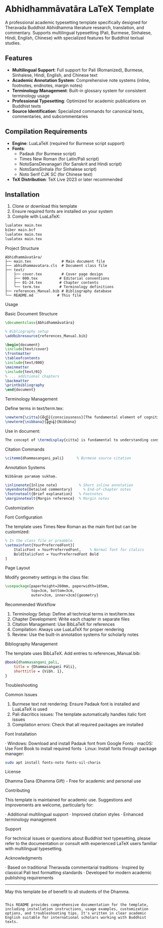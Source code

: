 # Abhidhammāvatāra LaTeX Template

A professional academic typesetting template specifically designed for Theravada Buddhist Abhidhamma literature research, translation, and commentary. Supports multilingual typesetting (Pali, Burmese, Sinhalese, Hindi, English, Chinese) with specialized features for Buddhist textual studies.

## Features

- **Multilingual Support**: Full support for Pali (Romanized), Burmese, Sinhalese, Hindi, English, and Chinese text
- **Academic Annotation System**: Comprehensive note systems (inline, footnotes, endnotes, margin notes)
- **Terminology Management**: Built-in glossary system for consistent terminology usage
- **Professional Typesetting**: Optimized for academic publications on Buddhist texts
- **Source Identification**: Specialized commands for canonical texts, commentaries, and subcommentaries

## Compilation Requirements

- **Engine**: LuaLaTeX (required for Burmese script support)
- **Fonts**: 
  - Padauk (for Burmese script)
  - Times New Roman (for Latin/Pali script)
  - NotoSansDevanagari (for Sanskrit and Hindi script)
  - NotoSansSinhala (for Sinhalese script)
  - Noto Serif CJK SC (for Chinese text)
- **TeX Distribution**: TeX Live 2023 or later recommended

## Installation

1. Clone or download this template
2. Ensure required fonts are installed on your system
3. Compile with LuaLaTeX:

```bash
lualatex main.tex
biber main.bcf
lualatex main.tex
lualatex main.tex
```

Project Structure

```
Abhidhammāvatāra/
├── main.tex              # Main document file
├── abhidhammavatara.cls  # Document class file
├── text/
│   ├── cover.tex         # Cover page design
│   ├── 000.tex          # Editorial conventions
│   ├── 01-24.tex        # Chapter contents
│   └── term.tex         # Terminology definitions
├── references_Manual.bib # Bibliography database
└── README.md           # This file
```

Usage

Basic Document Structure

```latex
\documentclass{Abhidhammāvatāra}

% Bibliography setup
\addbibresource{references_Manual.bib}

\begin{document}
\include{text/cover}
\frontmatter
\tableofcontents
\include{text/000}
\mainmatter
\include{text/01}
% ... additional chapters
\backmatter
\printbibliography
\end{document}
```

Terminology Management

Define terms in text/term.tex:

```latex
\newterm{\citta}{စိတ္တံ}{consciousness}[The fundamental element of cognition]
\newterm{\nibbana}{နိဗ္ဗာနံ}{Nibbāna}
```

Use in document:

```latex
The concept of \termdisplay{citta} is fundamental to understanding consciousness.
```

Citation Commands

```latex
\citemm{dhammasangani_pali}      % Burmese source citation

```

Annotation Systems

```latex
Nibbānaṃ paramaṃ sukhaṃ.

\inlinenote{Inline note}          % Short inline annotation
\myendnote{Detailed commentary}     % End-of-chapter notes
\footnotealt{Brief explanation}   % Footnotes
\marginnotealt{Margin reference}  % Margin notes
```

Customization

Font Configuration

The template uses Times New Roman as the main font but can be customized:

```latex
% In the class file or preamble
\setmainfont{YourPreferredFont}[
    ItalicFont = YourPreferredFont,    % Normal font for italics
    BoldItalicFont = YourPreferredFont Bold
]
```

Page Layout

Modify geometry settings in the class file:

```latex
\usepackage[paperheight=260mm, paperwidth=185mm,
            top=3cm, bottom=3cm,
            outer=3cm, inner=3cm]{geometry}
```

Recommended Workflow

1. Terminology Setup: Define all technical terms in text/term.tex
2. Chapter Development: Write each chapter in separate files
3. Citation Management: Use BibLaTeX for references
4. Compilation: Always use LuaLaTeX for proper rendering
5. Review: Use the built-in annotation systems for scholarly notes

Bibliography Management

The template uses BibLaTeX. Add entries to references_Manual.bib:

```bibtex
@book{dhammasangani_pali,
    title = {Dhammasaṅgaṇī Pāḷi},
    shorttitle = {Vibh. 1},
}
```

Troubleshooting

Common Issues

1. Burmese text not rendering: Ensure Padauk font is installed and LuaLaTeX is used
2. Pali diacritics issues: The template automatically handles italic font issues
3. Compilation errors: Check that all required packages are installed

Font Installation

· Windows: Download and install Padauk font from Google Fonts
· macOS: Use Font Book to install required fonts
· Linux: Install fonts through package manager:
  ```bash
  sudo apt install fonts-noto fonts-sil-charis
  ```

License

Dhamma Dana (Dhamma Gift) - Free for academic and personal use

Contributing

This template is maintained for academic use. Suggestions and improvements are welcome, particularly for:

· Additional multilingual support
· Improved citation styles
· Enhanced terminology management

Support

For technical issues or questions about Buddhist text typesetting, please refer to the documentation or consult with experienced LaTeX users familiar with multilingual typesetting.

Acknowledgments

· Based on traditional Theravada commentarial traditions
· Inspired by classical Pali text formatting standards
· Developed for modern academic publishing requirements

---

May this template be of benefit to all students of the Dhamma.

```

This README provides comprehensive documentation for the template, including installation instructions, usage examples, customization options, and troubleshooting tips. It's written in clear academic English suitable for international scholars working with Buddhist texts.
```
